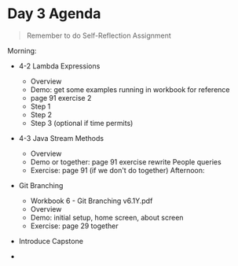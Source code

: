 # Day 3 Agenda

> Remember to do Self-Reflection Assignment

Morning:

- 4-2 Lambda Expressions
  - Overview
  - Demo: get some examples running in workbook for reference
  - page 91 exercise 2
  - Step 1
  - Step 2
  - Step 3 (optional if time permits)
- 4-3 Java Stream Methods

  - Overview
  - Demo or together: page 91 exercise rewrite People queries
  - Exercise: page 91 (if we don't do together)
    Afternoon:

- Git Branching
  - Workbook 6 - Git Branching v6.1Y.pdf
  - Overview
  - Demo: initial setup, home screen, about screen
  - Exercise: page 29 together
- Introduce Capstone
-
